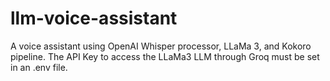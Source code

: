 # llm-voice-assistant
A voice assistant using OpenAI Whisper processor, LLaMa 3, and Kokoro pipeline.
The API Key to access the LLaMa3 LLM through Groq must be set in an .env file.
